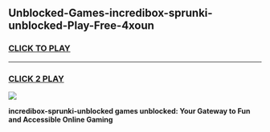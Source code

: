 
## Unblocked-Games-incredibox-sprunki-unblocked-Play-Free-4xoun
<h3>
<a href="https://premium76.site?title=incredibox-sprunki-unblocked&ref=18A1">CLICK TO PLAY</a></h3>
<hr>

<h3>
<a href="https://premium76.site?title=incredibox-sprunki-unblocked&ref=18A1">CLICK 2 PLAY</a>
  
</h3>

<a href="https://premium76.site?title=incredibox-sprunki-unblocked&ref=18A1"><img src="https://clearcache.store/games.png"></a>


**incredibox-sprunki-unblocked games unblocked: Your Gateway to Fun and Accessible Online Gaming**
